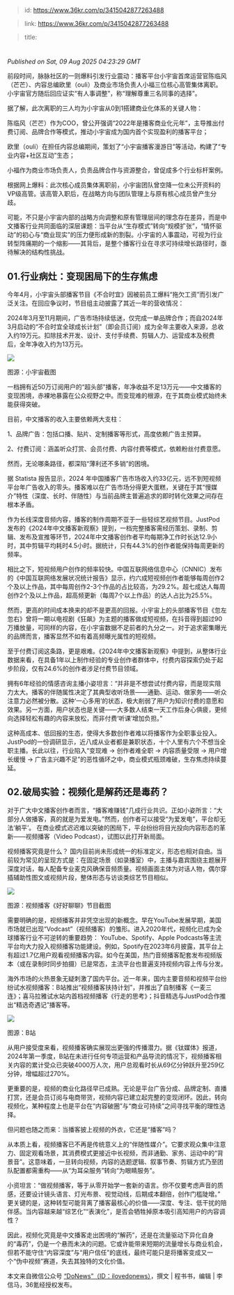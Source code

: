 > id: https://www.36kr.com/p/3415042877263488

> link: https://www.36kr.com/p/3415042877263488

> title: 

# 
_Published on Sat, 09 Aug 2025 04:23:29 GMT_

前段时间，脉脉社区的一则爆料引发行业震动：播客平台小宇宙首席运营官陈临风（芒芒）、内容总编欧里（ouli）及商业市场负责人小福三位核心高管集体离职。小宇宙官方随后回应证实“有人事调整”，称“理解尊重三名同事的选择”。

据了解，此次离职的三人均为小宇宙从0到1搭建商业化体系的关键人物：

陈临风（芒芒）作为COO，曾公开强调“2022年是播客商业化元年”，主导推出付费订阅、品牌合作等模式，推动小宇宙成为国内首个实现盈利的播客平台；

欧里（ouli）在担任内容总编期间，策划了“小宇宙播客漫游日”等活动，构建了“专业内容+社区互动”生态；

小福作为商业市场负责人，负责品牌合作与资源整合，曾促成多个行业标杆案例。

根据网上爆料：此次核心成员集体离职前，小宇宙团队曾空降一位未公开资料的VP级高管。该高管入职后，在战略方向与团队管理上与原有核心成员曾产生分歧。

可能，不只是小宇宙内部的战略方向调整和原有管理层间的理念存在差异，而是中文播客行业共同面临的深层课题：当平台从“生存模式”转向“规模扩张”，“情怀驱动”的初心与“商业现实”的压力便形成新的割裂。小宇宙的人事震动，可视为行业转型阵痛期的一个缩影——其背后，是整个播客行业在寻求可持续增长路径时，亟待解决的结构性挑战。

**01.行业病灶：变现困局下的生存焦虑**
----------------------

今年4月，小宇宙头部播客节目《不合时宜》因被前员工爆料“拖欠工资”而引发广泛关注。在回应争议时，节目组主动披露了其近一年的营收情况：

2024年3月至11月期间，广告市场持续低迷，仅完成一单品牌合作；而自2024年3月启动的“不合时宜全球成长计划”（即会员订阅）成为全年主要收入来源，总收入约19万元。扣除技术开发、设计、支付手续费、剪辑人力、运营成本及税费后，全年净收入约为13万元。

![](https://img.36krcdn.com/hsossms/20250809/v2_61a387db1e0b47dd911fbb5c0bf6b51f@000000_oswg619550oswg1080oswg1707_img_000?x-oss-process=image/format,jpg/interlace,1)

图源：小宇宙截图

一档拥有近50万订阅用户的“超头部”播客，年净收益不足13万元——中文播客的变现困境，赤裸地暴露在公众视野之中。而变现难的根源，在于其商业模式始终未能获得突破。

目前，中文播客的收入主要依赖两大支柱：

1、品牌广告：包括口播、贴片、定制播客等形式，高度依赖广告主预算。

2、付费订阅：涵盖听众打赏、会员付费、内容付费等模式，依赖粉丝付费意愿。

然而，无论哪条路径，都深陷“薄利还不多销”的困境。

据 Statista 报告显示，2024 年中国播客广告市场收入约33亿元，远不到短视频平台年广告收入的零头。播客难以在广告市场分得更大蛋糕，关键在于其“慢媒介”特性（深度、长时、伴随性）与当前品牌主普遍追求的即时转化效果之间存在根本矛盾。

作为长线深度音频内容，播客的制作周期不亚于一些轻综艺视频节目。JustPod 发布的《2024年中文播客新观察》提到，一档完整播客需经历策划、录制、剪辑、发布及宣推等环节，2024年中文播客创作者平均每期净工作时长达12.9小时，其中剪辑平均耗时4.5小时。据统计，只有44.3%的创作者能保持每周更新的频率。

相比之下，短视频用户创作的频率较快。中国互联网络信息中心（CNNIC）发布的《中国互联网络发展状况统计报告》显示，约六成短视频创作者能够每周创作2个及以上作品，其中每周创作2-3个作品的占比较高，为29.2%。超七成达人每周创作2个及以上作品，超高频更新（每周7个以上作品）的达人占比为25.5%。

然而，更高的时间成本换来的却不是更高的回报。小宇宙上的头部播客节目《忽左忽右》曾将一期以电视剧《狂飙》为主题的播客做成短视频，在抖音得到超过90万播放量，可同样的内容，在小宇宙数据不足前者的九分之一。对于追求密集曝光的品牌而言，播客显然不如有着高频曝光属性的短视频。

至于付费订阅这条路，更是艰难。《2024年中文播客新观察》中提到，从整体行业数据来看，在具备1年以上制作经验的专业创作者群体中，付费内容探索仍处于起步阶段，仅有24.6%的创作者涉足付费节目领域。

拥有6年经验的情感咨询主播小姿坦言：“并非是不想尝试付费内容，而是现实阻力太大。播客的伴随属性决定了其典型收听场景——通勤、运动、做家务——听众注意力必然被分散。这种‘一心多用’的状态，极大削弱了用户为知识付费的意愿和效果。另一方面，用户状态也是关键——大多数人结束一天工作后身心俱疲，更倾向选择轻松有趣的内容来放松，而非付费‘听课’增加负担。”

这种高成本、低回报的生态，使得大多数创作者难以将播客作为全职事业投入。JustPod的一份调研显示，近八成从业者都是兼职状态，十个人里有六个不想当全职主播。长此以往，行业陷入“变现难 → 创作者难全职 → 内容质量受限 → 用户增长缓慢 → 广告主兴趣不足”的恶性循环之中，商业模式瓶颈难破，生存焦虑持续蔓延。

**02.破局实验：视频化是解药还是毒药？**
-----------------------

对于广大中文播客创作者而言，“播客难赚钱”几成行业共识。正如小姿所言：“大部分人做播客，真的就是为爱发电。”然而，创作者可以接受“为爱发电”，平台却无法‘躺平’。 在商业模式迟迟难以突破的困局下，平台纷纷将目光投向内容形态的革新——视频播客（Video Podcast），试图以此打开新局面。

视频播客究竟是什么？ 国内目前尚未形成统一的标准定义，形态也相对自由。当前较为常见的呈现方式是：在固定场景（如录播室）中，主播与嘉宾围绕主题展开深度对话，每人配备专业麦克风确保音频质量。视频画面主体为对话人物，偶尔穿插辅助性图文或视频片段，整体形态与访谈类综艺节目相似。

![](https://img.36krcdn.com/hsossms/20250809/v2_0ec50333bb87406898e8355001147294@000000_oswg655289oswg1080oswg580_img_000?x-oss-process=image/format,jpg/interlace,1)

图源：视频播客《好好聊聊》节目截图

需要明确的是，视频播客并非凭空出现的新概念。早在YouTube发展早期，美国市场就已出现“Vodcast”（视频播客）的雏形。进入2020年代，视频化已成为全球播客行业不可逆转的重要趋势： YouTube、Spotify、Apple Podcasts等主流平台均大力投入视频播客功能建设。例如，Spotify在2023年6月披露，其平台上有超过1.7亿用户观看视频播客内容。如今在美国，热门音频播客配套发布视频版本（或在录制时同步拍摄）已是常态，主流平台也普遍支持视频内容上传与分发。

海外市场的火热景象无疑刺激了国内平台。近一年来，国内主要音频和视频平台纷纷试水视频播客：B站推出“视频播客扶持计划”，并推出了自制播客《一麦三连》；喜马拉雅试水站内首档视频播客《行走的思考》；抖音精选与JustPod合作推出“精选奇遇记”播客等。

![](https://img.36krcdn.com/hsossms/20250809/v2_bb03bd19724c438aa742721d8b22c4bc@000000_oswg639440oswg1080oswg584_img_000?x-oss-process=image/format,jpg/interlace,1)

图源：B站

从用户接受度来看，视频播客确实展现出更强的传播潜力。据《钛媒体》报道，2024年第一季度，B站在未进行任何专项运营和产品导流的情况下，视频播客相关内容的累计受众已突破4000万人次，用户总观看时长从69亿分钟跃升至259亿分钟，增幅超过270%。

更重要的是，视频的商业化路径早已成熟。无论是平台广告分成、品牌定制、直播打赏，还是会员订阅与电商带货，视频内容已建立起完整的变现闭环。因此，转向视频化，某种程度上也是平台在“内容破圈”与“商业可持续”之间寻找平衡的理性选择。

但问题也随之而来：当播客披上视频的外衣，它还是“播客”吗？

从本质上看，视频播客已不再是传统意义上的“伴随性媒介”。它要求观众集中注意力、固定观看场景，其消费模式更接近中长视频，而非通勤、家务、运动中的“背景音”。这意味着，一旦转向视频，内容的选题逻辑、叙事节奏、剪辑方式乃至团队配置都需重构——从“为耳朵服务”转向“为眼睛服务”。

小资坦言：“做视频播客，等于从零开始学一套新的语言。你不仅要考虑声音的质感，还要设计镜头语言、灯光布景、视觉动线，后期成本翻倍，创作门槛陡增。” 更关键的是，这种转型可能背离了播客最核心的价值——深度、专注、低干扰的陪伴感。当内容越来越“综艺化”“表演化”，是否会牺牲掉原本吸引高知用户的内容调性？

因此，视频化究竟是中文播客走出困境的“解药”，还是在流量驱动下异化自身的“毒药”，仍是一个悬而未决的问题。它或许能带来短期的流量增长与商业机会，但若不能守住“内容深度”与“用户信任”的底线，最终可能只是将播客变成又一个“伪中视频”赛道，失去其独特的文化价值。

本文来自微信公众号 [“DoNews”（ID：ilovedonews）](https://mp.weixin.qq.com/s?__biz=Mzk2NDgyMzM0Mw==&mid=2247623404&idx=1&sn=29f90b23a45d584b530de19db6633b07&chksm=c5438260db04dc9ece0c3ff6db9e06efb3d7c1afea4682d574bbe9473ebf347a3a7e9a981c1f&scene=0&xtrack=1#rd)，撰文 | 程书书，编辑 | 李信马，36氪经授权发布。
